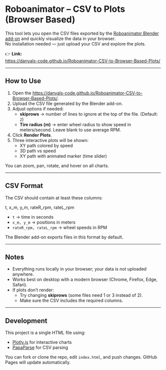 # Roboanimator – CSV to Plots (Browser Based)

This tool lets you open the CSV files exported by the [Roboanimator Blender add-on](https://extensions.blender.org/approval-queue/true-roboanimator/) and quickly visualize the data in your browser.  
No installation needed — just upload your CSV and explore the plots.

👉 **Link:**  
https://danyals-code.github.io/Roboanimator-CSV-to-Browser-Based-Plots/

---

## How to Use
1. Open the https://danyals-code.github.io/Roboanimator-CSV-to-Browser-Based-Plots/.  
2. Upload the CSV file generated by the Blender add-on.  
3. Adjust options if needed:
   - **skiprows** → number of lines to ignore at the top of the file. (Default: `2`)  
   - **Tire radius (m)** → enter wheel radius to show speed in meters/second. Leave blank to use average RPM.  
4. Click **Render Plots**.  
5. Three interactive plots will be shown:
   - XY path colored by speed  
   - 3D path vs speed  
   - XY path with animated marker (time slider)  

You can zoom, pan, rotate, and hover on all charts.

---

## CSV Format
The CSV should contain at least these columns:

t, x_m, y_m, rateR_rpm, rateL_rpm

- `t` → time in seconds  
- `x_m, y_m` → positions in meters  
- `rateR_rpm, rateL_rpm` → wheel speeds in RPM  

The Blender add-on exports files in this format by default.

---

## Notes
- Everything runs locally in your browser; your data is not uploaded anywhere.  
- Works best on desktop with a modern browser (Chrome, Firefox, Edge, Safari).  
- If plots don’t render:
  - Try changing **skiprows** (some files need 1 or 3 instead of 2).  
  - Make sure the CSV includes the required columns.

---

## Development
This project is a single HTML file using:  
- [Plotly.js](https://plotly.com/javascript/) for interactive charts  
- [PapaParse](https://www.papaparse.com/) for CSV parsing  

You can fork or clone the repo, edit `index.html`, and push changes. GitHub Pages will update automatically.
